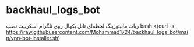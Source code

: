 # backhaul_logs_bot

ربات مانیتورینگ لحظه‌ای تانل بکهال روی تلگرام 
اسکریپت نصب 
bash <(curl -s https://raw.githubusercontent.com/Mohammad1724/backhaul_logs_bot/main/vpn-bot-installer.sh)
